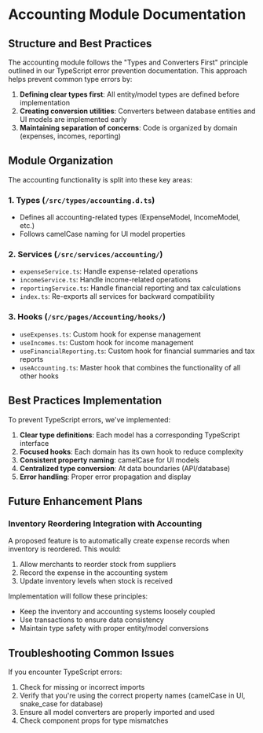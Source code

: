 
# Accounting Module Documentation

## Structure and Best Practices

The accounting module follows the "Types and Converters First" principle outlined in our TypeScript error prevention documentation. This approach helps prevent common type errors by:

1. **Defining clear types first**: All entity/model types are defined before implementation
2. **Creating conversion utilities**: Converters between database entities and UI models are implemented early
3. **Maintaining separation of concerns**: Code is organized by domain (expenses, incomes, reporting)

## Module Organization

The accounting functionality is split into these key areas:

### 1. Types (`/src/types/accounting.d.ts`)
- Defines all accounting-related types (ExpenseModel, IncomeModel, etc.)
- Follows camelCase naming for UI model properties

### 2. Services (`/src/services/accounting/`)
- `expenseService.ts`: Handle expense-related operations
- `incomeService.ts`: Handle income-related operations
- `reportingService.ts`: Handle financial reporting and tax calculations
- `index.ts`: Re-exports all services for backward compatibility

### 3. Hooks (`/src/pages/Accounting/hooks/`)
- `useExpenses.ts`: Custom hook for expense management
- `useIncomes.ts`: Custom hook for income management
- `useFinancialReporting.ts`: Custom hook for financial summaries and tax reports
- `useAccounting.ts`: Master hook that combines the functionality of all other hooks

## Best Practices Implementation

To prevent TypeScript errors, we've implemented:

1. **Clear type definitions**: Each model has a corresponding TypeScript interface
2. **Focused hooks**: Each domain has its own hook to reduce complexity
3. **Consistent property naming**: camelCase for UI models
4. **Centralized type conversion**: At data boundaries (API/database)
5. **Error handling**: Proper error propagation and display

## Future Enhancement Plans

### Inventory Reordering Integration with Accounting

A proposed feature is to automatically create expense records when inventory is reordered. This would:

1. Allow merchants to reorder stock from suppliers
2. Record the expense in the accounting system
3. Update inventory levels when stock is received

Implementation will follow these principles:
- Keep the inventory and accounting systems loosely coupled
- Use transactions to ensure data consistency
- Maintain type safety with proper entity/model conversions

## Troubleshooting Common Issues

If you encounter TypeScript errors:

1. Check for missing or incorrect imports
2. Verify that you're using the correct property names (camelCase in UI, snake_case for database)
3. Ensure all model converters are properly imported and used
4. Check component props for type mismatches
